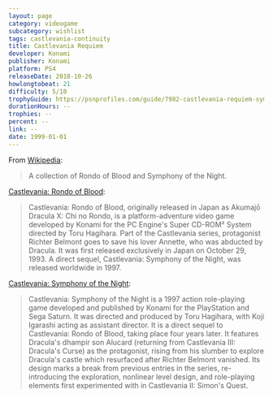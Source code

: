 ```yaml
---
layout: page
category: videogame
subcategory: wishlist
tags: castlevania-continuity
title: Castlevania Requiem
developer: Konami
publisher: Konami
platform: PS4
releaseDate: 2018-10-26
howlongtobeat: 21
difficulty: 5/10
trophyGuide: https://psnprofiles.com/guide/7982-castlevania-requiem-symphony-of-the-night-rondo-of-blood-trophy-guide
durationHours: --
trophies: --
percent: --
link: --
date: 1999-01-01
---
```


From [Wikipedia](https://en.wikipedia.org/wiki/List_of_Castlevania_media#Compilations_and_collections):

> A collection of Rondo of Blood and Symphony of the Night.

[Castlevania: Rondo of Blood](https://en.wikipedia.org/wiki/Castlevania:_Rondo_of_Blood):

> Castlevania: Rondo of Blood, originally released in Japan as Akumajō Dracula X: Chi no Rondo, is a platform-adventure video game developed by Konami for the PC Engine's Super CD-ROM² System directed by Toru Hagihara. Part of the Castlevania series, protagonist Richter Belmont goes to save his lover Annette, who was abducted by Dracula. It was first released exclusively in Japan on October 29, 1993. A direct sequel, Castlevania: Symphony of the Night, was released worldwide in 1997.

[Castlevania: Symphony of the Night](https://en.wikipedia.org/wiki/Castlevania:_Symphony_of_the_Night):

> Castlevania: Symphony of the Night is a 1997 action role-playing game developed and published by Konami for the PlayStation and Sega Saturn. It was directed and produced by Toru Hagihara, with Koji Igarashi acting as assistant director. It is a direct sequel to Castlevania: Rondo of Blood, taking place four years later. It features Dracula's dhampir son Alucard (returning from Castlevania III: Dracula's Curse) as the protagonist, rising from his slumber to explore Dracula's castle which resurfaced after Richter Belmont vanished. Its design marks a break from previous entries in the series, re-introducing the exploration, nonlinear level design, and role-playing elements first experimented with in Castlevania II: Simon's Quest.
